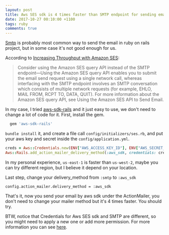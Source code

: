 ```yaml
---
layout: post
title: Aws SES sdk is 4 times faster than SMTP endpoint for sending email
date: 2017-10-27 00:10:00 +1100
tags: ruby
comments: true
---
```

[Smtp](https://www.sitepoint.com/deliver-the-mail-with-amazon-ses-and-rails/) is probably most common way to send the email in ruby on rails project, but in some case it's not good enough for us.

According to [Increasing Throughput with Amazon SES](http://docs.aws.amazon.com/ses/latest/DeveloperGuide/throughput-problems.html):
> Consider using the Amazon SES query API instead of the SMTP endpoint—Using the Amazon SES query API enables you to submit the email send request using a single network call, whereas interfacing with the SMTP endpoint involves an SMTP conversation which consists of multiple network requests (for example, EHLO, MAIL FROM, RCPT TO, DATA, QUIT). For more information about the Amazon SES query API, see Using the Amazon SES API to Send Email.


In my case, I tried [aws-sdk-rails](https://github.com/aws/aws-sdk-rails) and it just easy to use, we don't need to change a lot of code for it. First, install the gem.

```rb
  gem 'aws-sdk-rails'
```
`bundle install` it, and create a file call `config/initializers/ses.rb`, and put your aws key and secret inside the `config/application.yml`.

```rb
creds = Aws::Credentials.new(ENV["AWS_ACCESS_KEY_ID"], ENV["AWS_SECRET_ACCESS_KEY"])
Aws::Rails.add_action_mailer_delivery_method(:aws_sdk, credentials: creds, region: 'us-east-1')
```
In my personal experience, `us-east-1` is faster than `us-west-2`, maybe you can try different region, but I believe it depend on your location.

Last step, change your delivery_method from `:smtp` to `:aws_sdk`
```
config.action_mailer.delivery_method = :aws_sdk
```

That's it, now you send your email by aws sdk under the ActionMailer, you don't need to change your mailer method but it's 4 times faster. You should try.

BTW, notice that Credentials for Aws SES sdk and SMTP are different, so you might need to apply a new one or add more permission. For more information you can see [here](http://docs.aws.amazon.com/ses/latest/DeveloperGuide/using-credentials.html).